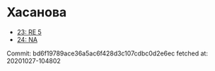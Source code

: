 # Хасанова
- [23: RE 5](23.md)
- [24: NA](24.md)

Commit: bd6f19789ace36a5ac6f428d3c107cdbc0d2e6ec
 fetched at: 20201027-104802
